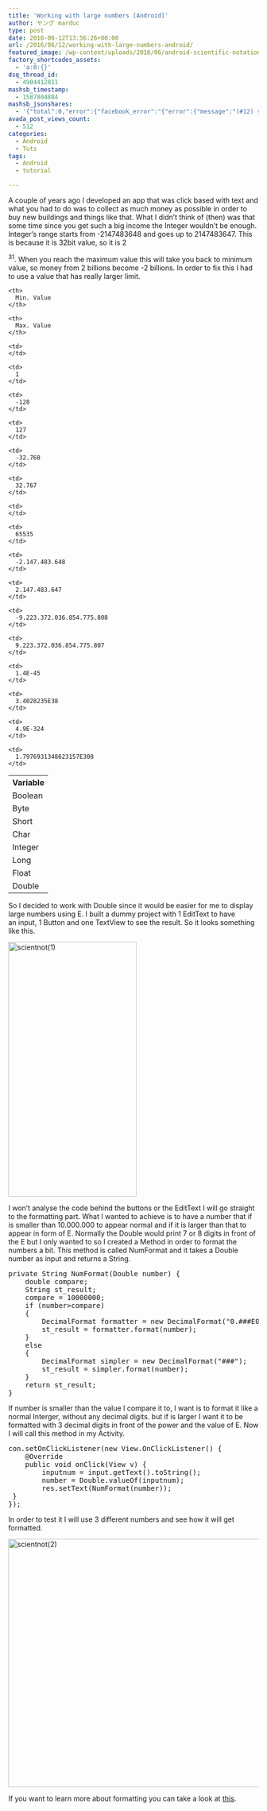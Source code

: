 ```yaml
---
title: 'Working with large numbers [Android]'
author: ヤング marduc
type: post
date: 2016-06-12T13:56:26+00:00
url: /2016/06/12/working-with-large-numbers-android/
featured_image: /wp-content/uploads/2016/06/android-scientific-notation-100x50.jpg
factory_shortcodes_assets:
  - 'a:0:{}'
dsq_thread_id:
  - 4904412811
mashsb_timestamp:
  - 1587804884
mashsb_jsonshares:
  - '{"total":0,"error":{"facebook_error":"{"error":{"message":"(#12) share field is deprecated for versions v2.9 and higher","type":"OAuthException","code":12,"fbtrace_id":"AxAFNSJ7Yx0kiCdEWtAWvUv"}}"},"facebook_total":0}'
avada_post_views_count:
  - 512
categories:
  - Android
  - Tuts
tags:
  - Android
  - tutorial

---
```

A couple of years ago I developed an app that was click based with text and what you had to do was to collect as much money as possible in order to buy new buildings and things like that. What I didn&#8217;t think of (then) was that some time since you get such a big income<!--more--> the Integer wouldn&#8217;t be enough. Integer&#8217;s range starts from -2147483648 and goes up to 2147483647. This is because it is 32bit value, so it is 2

<sup>31</sup>. When you reach the maximum value this will take you back to minimum value, so money from 2 billions become -2 billions. In order to fix this I had to use a value that has really larger limit.

<table>
  <tr>
    <th>
      Variable
    </th>
    
    <th>
      Min. Value
    </th>
    
    <th>
      Max. Value
    </th>
  </tr>
  
  <tr>
    <td>
      Boolean
    </td>
    
    <td>
    </td>
    
    <td>
      1
    </td>
  </tr>
  
  <tr>
    <td>
      Byte
    </td>
    
    <td>
      -128
    </td>
    
    <td>
      127
    </td>
  </tr>
  
  <tr>
    <td>
      Short
    </td>
    
    <td>
      -32.768
    </td>
    
    <td>
      32.767
    </td>
  </tr>
  
  <tr>
    <td>
      Char
    </td>
    
    <td>
    </td>
    
    <td>
      65535
    </td>
  </tr>
  
  <tr>
    <td>
      Integer
    </td>
    
    <td>
      -2.147.483.648
    </td>
    
    <td>
      2.147.483.647
    </td>
  </tr>
  
  <tr>
    <td>
      Long
    </td>
    
    <td>
      -9.223.372.036.854.775.808
    </td>
    
    <td>
      9.223.372.036.854.775.807
    </td>
  </tr>
  
  <tr>
    <td>
      Float
    </td>
    
    <td>
      1.4E-45
    </td>
    
    <td>
      3.4028235E38
    </td>
  </tr>
  
  <tr>
    <td>
      Double
    </td>
    
    <td>
      4.9E-324
    </td>
    
    <td>
      1.7976931348623157E308
    </td>
  </tr>
</table>

So I decided to work with Double since it would be easier for me to display large numbers using E. I built a dummy project with 1 EditText to have an input, 1 Button and one TextView to see the result. So it looks something like this.

<img class="wp-image-730 aligncenter" src="http://localhost/wp-content/uploads/2016/06/scientnot1.png" alt="scientnot(1)" width="258" height="513" /> 

I won&#8217;t analyse the code behind the buttons or the EditText I will go straight to the formatting part. What I wanted to achieve is to have a number that if is smaller than 10.000.000 to appear normal and if it is larger than that to appear in form of E. Normally the Double would print 7 or 8 digits in front of the E but I only wanted to so I created a Method in order to format the numbers a bit. This method is called NumFormat and it takes a Double number as input and returns a String.

<pre class="brush: java; title: ; notranslate" title="">private String NumFormat(Double number) {
    double compare;
    String st_result;
    compare = 10000000;
    if (number&gt;compare)
    {
        DecimalFormat formatter = new DecimalFormat("0.###E0");
        st_result = formatter.format(number);
    }
    else
    {
        DecimalFormat simpler = new DecimalFormat("###");
        st_result = simpler.format(number);
    }
    return st_result;
}
</pre>

If number is smaller than the value I compare it to, I want is to format it like a normal Interger, without any decimal digits. but if is larger I want it to be formatted with 3 decimal digits in front of the power and the value of E. Now I will call this method in my Activity.

<pre class="brush: java; title: ; notranslate" title="">con.setOnClickListener(new View.OnClickListener() {
    @Override
    public void onClick(View v) {
        inputnum = input.getText().toString();
        number = Double.valueOf(inputnum);
        res.setText(NumFormat(number));
 }
});
</pre>

In order to test it I will use 3 different numbers and see how it will get formatted.

[<img class="alignnone size-full wp-image-731" src="http://localhost/wp-content/uploads/2016/06/scientnot2.png" alt="scientnot(2)" width="1200" height="500" srcset="http://localhost/wp-content/uploads/2016/06/scientnot2.png 1200w, http://localhost/wp-content/uploads/2016/06/scientnot2-300x125.png 300w, http://localhost/wp-content/uploads/2016/06/scientnot2-768x320.png 768w, http://localhost/wp-content/uploads/2016/06/scientnot2-1024x427.png 1024w, http://localhost/wp-content/uploads/2016/06/scientnot2-100x42.png 100w, http://localhost/wp-content/uploads/2016/06/scientnot2-862x359.png 862w" sizes="(max-width: 1200px) 100vw, 1200px" />][1]

If you want to learn more about formatting you can take a look at [this][2].

 [1]: http://localhost/wp-content/uploads/2016/06/scientnot2.png
 [2]: http://stackoverflow.com/a/2944856/3347882